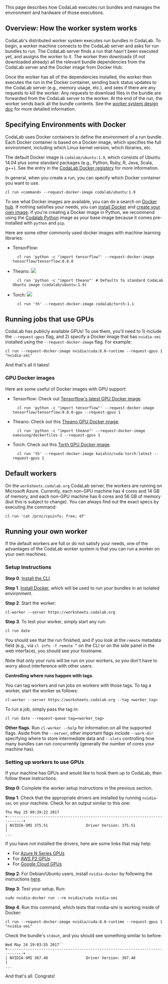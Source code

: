 This page describes how CodaLab executes run bundles and
manages the environment and hardware of those executions.

## Overview: How the worker system works

CodaLab's distributed worker system
executes run bundles in CodaLab. To begin, a worker machine connects to 
the CodaLab server and asks for run bundles to run. The CodaLab server finds 
a run that hasn't been executed yet, and assigns the worker to it. 
The worker then downloads (if not downloaded already) all the relevant
bundle dependencies from the CodaLab server and the
Docker image from Docker Hub.

Once the worker has all of the dependencies installed, the worker then
executes the run in the Docker container, sending back status updates to the
CodaLab server (e.g., memory usage, etc.), and sees if there are any requests
to kill the worker. Any requests to download files in the bundle are forwarded
from the CodaLab server to the worker. At the end of the run, the worker sends
back all the bundle contents. See the [worker system design
doc](worker-design.pdf) for more detailed information.

## Specifying Environments with Docker

CodaLab uses Docker containers to define the 
environment of a run bundle. Each Docker container is based on a Docker image,
which specifies the full environment, including which Linux kernel
version, which libraries, etc.

The default Docker image is `codalab/ubuntu:1.9`, which consists of
Ubuntu 14.04 plus some standard packages (e.g., Python, Ruby, R, Java, Scala, g++).
See the entry in the [CodaLab Docker
registery](https://registry.hub.docker.com/u/codalab/ubuntu/) for more
information.

In general, when you create a run, you can specify which Docker container you want to use.

    cl run <command> --request-docker-image codalab/ubuntu:1.9

To see what Docker images are available, you can do a search on [Docker
hub](https://hub.docker.com). If nothing satisfies your needs, you can
[install Docker](Installing-Docker) and [create your own
image](Creating-Docker-Images). If you're creating a Docker image in Python,
we recommend using the [Codalab Python](https://hub.docker.com/r/codalab/python/)
image as your base image because it comes pre-installed with `python` and `pip`.

Here are some other commonly used docker images with machine learning libraries:

- TensorFlow:

        cl run 'python -c "import tensorflow"' --request-docker-image tensorflow/tensorflow:0.8.0

- Theano: [![](https://images.microbadger.com/badges/image/codalab/ubuntu.svg)](https://microbadger.com/images/codalab/ubuntu "Get your own image badge on microbadger.com")

        cl run 'python -c "import theano"' # Defaults to standard CodaLab Ubuntu image (codalab/ubuntu:1.9)

- Torch: [![](https://images.microbadger.com/badges/image/codalab/torch.svg)](https://microbadger.com/images/codalab/torch "Get your own image badge on microbadger.com")

        cl run 'th' --request-docker-image codalab/torch:1.1

## Running jobs that use GPUs

CodaLab has publicly available GPUs! To use them, you'll need to 1) include the 
`--request-gpus` flag, and 2) specify a Docker image that has `nvidia-smi` installed using the `--request-docker-image` flag. For example:

    cl run --request-docker-image nvidia/cuda:8.0-runtime --request-gpus 1 "nvidia-smi"

And that's all it takes!

### GPU Docker images

Here are some useful of Docker images with GPU support:

* Tensorflow: Check out [Tensorflow's latest GPU Docker image](https://hub.docker.com/r/tensorflow/tensorflow/).

        cl run 'python -c "import tensorflow"' --request-docker-image tensorflow/tensorflow:0.8.0-gpu --request-gpus 1

* Theano: Check out this [Theano GPU Docker image](https://hub.docker.com/r/nakosung/dockerfiles-1/).

        cl run 'python -c "import theano"' --request-docker-image nakosung/dockerfiles-1 --request-gpus 1

* Torch: Check out this [Torth GPU Docker image](kaixhin/cuda-torch).

        cl run 'th' --request-docker-image kaixhin/cuda-torch:latest --request-gpus 1

## Default workers

On the `worksheets.codalab.org` CodaLab server, the workers are running on Microsoft
Azure.  Currently, each non-GPU machine has 4 cores and 14 GB of memory, and each non-GPU machine has 6 cores and 56 GB of memory (but this
is subject to change).  You can always find out the exact specs by executing the command:

    cl run 'cat /proc/cpuinfo; free; df'

## Running your own worker

If the default workers are full or do not satisfy your needs, one of the advantages of the CodaLab worker system is that you can run a worker on your own machines.

### Setup Instructions

**Step 0**. [Install the CLI](https://github.com/codalab/codalab-worksheets/wiki/CLI-Basics).

**Step 1**. [Install Docker](https://github.com/codalab/codalab-worksheets/wiki/Installing-Docker), which will be used to run your bundles in an isolated environment. 

**Step 2**. Start the worker:

    cl-worker --server https://worksheets.codalab.org

**Step 3**. To test your worker, simply start any run:

    cl run date

You should see that the run finished, and if you look at the `remote` metadata field (e.g., via `cl info -f remote ^` on the CLI or on the side panel in the web interface), you should see your hostname.

Note that only your runs will be run on your workers, so you don't have to worry about interference with other users.

**Controlling where runs happen with tags**.

You can tag workers and run jobs on workers with those tags.  To tag a worker, start the worker as follows:

    cl-worker --server https://worksheets.codalab.org --tag <worker_tag> 

To run a job, simply pass the tag in:

    cl run date --request-queue tag=<worker_tag>

**Other flags**. Run `cl-worker --help` for information on all the supported flags. Aside
from the `--server`, other important flags include `--work-dir`
specifying where to store intermediate data and `--slots` controlling how many
bundles can run concurrently (generally the number of cores your machine has).

### Setting up workers to use GPUs

If your machine has GPUs and would like to hook them up to CodaLab, then follow these instructions.

**Step 0**: Complete the worker setup instructions in the previous section.

**Step 1**: Check that the appropriate drivers are installed by running `nvidia-smi` on your machine. Check for an output similar to this one:

    Thu May 25 09:39:22 2017       
    +-----------------------------------------------------------------------------+
    | NVIDIA-SMI 375.51                 Driver Version: 375.51                    |
    ...

If you have not installed the drivers, here are some links that may help:

* For [Azure N Series GPUs](https://docs.microsoft.com/en-us/azure/virtual-machines/linux/n-series-driver-setup)
* For [AWS P2 GPUs](https://aws.amazon.com/blogs/aws/new-p2-instance-type-for-amazon-ec2-up-to-16-gpus/2)
* For [Google Cloud GPUs](https://cloud.google.com/compute/docs/gpus/add-gpus)

**Step 2**: For Debian/Ubuntu users, install `nvidia-docker` by following the instructions 
[here](https://github.com/NVIDIA/nvidia-docker).

**Step 3**: Test your setup. Run:

    sudo nvidia-docker run --rm nvidia/cuda nvidia-smi

**Step 4**: Run this command, which tests that nvidia-smi is working inside of Docker:

    cl run --request-docker-image nvidia/cuda:8.0-runtime --request-gpus 1 "nvidia-smi"

Check the bundle's `stdout`, and you should see something similar to before:

    Wed May 24 19:03:55 2017``
    +-----------------------------------------------------------------------------+
    | NVIDIA-SMI 367.48                 Driver Version: 367.48                    |
    ...

And that's all.  Congrats!